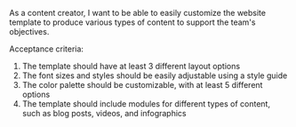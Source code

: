 As a content creator, I want to be able to easily customize the website template to produce various types of content to support the team's objectives.

Acceptance criteria:
1. The template should have at least 3 different layout options
2. The font sizes and styles should be easily adjustable using a style guide
3. The color palette should be customizable, with at least 5 different options
4. The template should include modules for different types of content, such as blog posts, videos, and infographics
